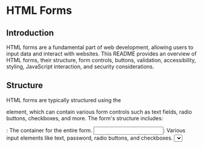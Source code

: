 # HTML Forms
## Introduction
HTML forms are a fundamental part of web development, allowing users to input data and interact with websites. This README provides an overview of HTML forms, their structure, form controls, buttons, validation, accessibility, styling, JavaScript interaction, and security considerations.

## Structure
HTML forms are typically structured using the <form> element, which can contain various form controls such as text fields, radio buttons, checkboxes, and more. The form's structure includes:

<form>: The container for the entire form.
<input>: Various input elements like text, password, radio buttons, and checkboxes.
<select>: Drop-down selection lists.
<textarea>: Multiline text input.
<button>: Submit and reset buttons.
Form Controls
HTML offers several form control elements:

<input>: Text fields, checkboxes, radio buttons, and more.
<select>: Dropdown selection lists.
<textarea>: Multiline text input.
<button>: Submit, reset, or custom buttons.

## Buttons
Buttons are essential in forms:

<input type="submit">: Submits the form data.
<input type="reset">: Resets form data.
Custom buttons: Use <button> elements with JavaScript for custom actions.

## Validation
Form validation ensures data integrity:

HTML5 provides built-in validation attributes like required, min, max, etc.
JavaScript validation using event handlers like onsubmit.
Server-side validation for security.

## Accessibility
Make forms accessible for all users:

Use semantic HTML elements.
Include labels for input fields.
Implement ARIA attributes for better accessibility.
Test with screen readers and keyboard navigation.

## Styling
CSS allows for styling form elements:

Style with CSS to match your website's design.
Use pseudo-classes like :hover and :focus.
Consider responsive design for various screen sizes.

## JavaScript Interaction
Enhance forms with JavaScript:

Validate input in real-time.
Show/hide fields based on user choices.
Autocomplete or autofill for user convenience.

## Security
Security is crucial for form handling:

Use HTTPS for secure data transmission.
Protect against Cross-Site Scripting (XSS) attacks.
Sanitize and validate user input on the server-side.

## Simple Example
Here's a basic HTML form example:

<!DOCTYPE html>
<html>
<head>
    <title>Simple Form</title>
</head>
<body>
    <h1>Simple Form</h1>
    <form action="/submit" method="post">
        <label for="username">Username:</label>
        <input type="text" id="username" name="username" required><br><br>
        
        <label for="password">Password:</label>
        <input type="password" id="password" name="password" required><br><br>
        
        <input type="submit" value="Submit">
    </form>
</body>
</html>

This simple form contains fields for a username and password and a submit button.

Feel free to adapt this README and use it as template for your HTML forms documentation, adding specific details and customization as needed. Comprehensive documentation is crucial for understanding and using HTML forms effectively.